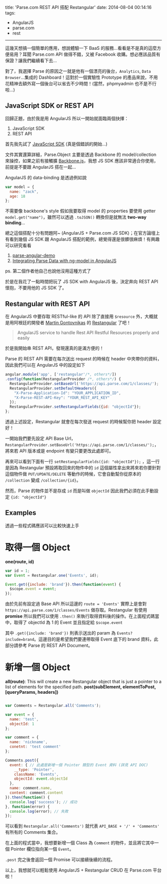 title: 'Parse.com REST API 搭配 Restangular'
date: 2014-08-04 00:14:16
tags:
- AngularJS
- parse.com
- rest
---


這幾天想搞一個簡單的應用，想說體驗一下 BaaS 的服務...看看是不是真的這麼方便易用？耳聞 Parse.com API 做得不錯，又被 Facebook 收購。想必應該品質有保證？讓我們繼續看下去...

<!-- more -->

對了，我選擇 Parse 的原因之一就是他有一個漂亮的後台，`Analytics`, `Data Browser`...集成的 Dashboard！這對於一個實驗性 Prototype 的產品來說，不用花精神去額外寫一個後台可以省去不少時間！(當然，phpmyadmin 也不是不行啦...)


JavaScript SDK or REST API
--------------------------
回歸正題，由於我是用 AngularJS 所以一開始就面臨兩個抉擇：

1. JavaScript SDK
2. REST API

首先我先試了 [JavaScript SDK](https://www.parse.com/docs/js_guide) (真是個錯誤的開始...)

文件其實還算詳細，Parse.Object 主要是透過 Backbone 的 model/collection 來操控，如果之前有接觸擴 [Backbone.js](http://backbonejs.org)，我想 JS SDK 應該非常適合你使用，前提是不要跟 AngularJS 搭在一起...

AngularJS 的 data-binding 是透過例如說

```js
var model = {
  name: "zack",
  age: 18
};
```

不需要像 backbone's style 假如我要取得 model 的 properties 要使用 getter `model.get("name")`，雖然可以透過 `.toJSON()` 轉換但是就無法 **two-way binding**...

總之這個搭配十分有問題阿~ (AngularJS + Parse.com JS SDK)；在官方論壇上有看到幾個 JS SDK 跟 AngularJS 搭配的範例，總覺得還是很髒很麻煩！有興趣可以研究看看

1. [parse-angular-demo](https://github.com/brandid/parse-angular-demo)
2. [Integrating Parse Data with ng-model in AngularJS](http://www.jonathanbroquist.com/integrating-parse-data-with-ng-model-in-angularjs/)

ps. 第二個作者他自己也說他沒用這種方式了

於是在我花了一點時間把玩了 JS SDK with AngularJS 後，決定奔向 REST API 懷抱，不要用他的 JS SDK 了。

Restangular with REST API
-------------------------

在 AngularJS 中要存取 RESTful-like 的 API 除了直接用 `$resource` 外，大概就是用阿根廷的開發者 [Martin Gontovnikas](https://github.com/mgonto) 的 [Restangular](https://github.com/mgonto/restangular) 了吧！

> AngularJS service to handle Rest API Restful Resources properly and easily

於是我開始串 REST API，發現還真的是滿方便的！

Parse 的 REST API 需要在每次送出 request 的時候在 header 中夾帶你的資料，因此我們可以在 AngularJS 中的設定如下

```js
angular.module('app', ['restangular'/*, others*/])
.config(function(RestangularProvider /*, others*/) {
  RestangularProvider.setBaseUrl('https://api.parse.com/1/classes/');
  RestangularProvider.setDefaultHeaders({
    "X-Parse-Application-Id": "YOUR_APPLICATION_ID",
    "X-Parse-REST-API-Key": "YOUR_REST_API_KEY"
  });
  RestangularProvider.setRestangularFields({id: "objectId"});
};
```

透過上述設定，Restangular 就會在每次發送 request 的時候幫你把 header 設定好！

一開始我們要先設定 API Base Url，`RestangularProvider.setBaseUrl('https://api.parse.com/1/classes/');`，將來若 API 版本或是 endpoint 有變只要更改此處即可。

再來可以看到下面有一行 `setRestangularFields({id: "objectId"});` ，這一行是因為 Restangular 預設將取回來的物件中的 `id` 這個屬性拿出來將來若你要針對這個物件做 `PUT/UPDATE/DELETE` 等動作的時候，它會自動幫你從原本的 `/collection` 變成 `/collection/{id}`。

然而，Parse 的物件並不是存成 `id` 而是叫做 `objectId` 因此我們必須在此手動設定 `{id: "objectId"}`

Examples
--------

透過一些程式碼應該可以比較快速上手

取得一個 Object
===============
**one(route, id)**

```js
var id = 1;
var Event = Restangular.one('Events', id);

Event.get({include: 'brand'}).then(function(event) {
  $scope.event = event;
});
```

由於先前有設定過 Base API 所以這邊的 `route = 'Events'` 實際上是會對 `https://api.parse.com/1/classes/Events` 做存取。Restangular 有使用 **promise** 所以我們可以使用 `.then()` 來執行取得資料後的操作。在上面程式碼當中，取得了 objectId 為 1 的 Event 並且指定給 `$scope.event`

其中 `.get({include: 'brand'})` 則表示送出的 param 為 `Events?include=brand`。這邊目的是希望我們要連帶取得 Event 底下的 brand 資料，此部分請參考 Parse 的 REST API Document。

新增一個 Object
===============
**all(route)**: This will create a new Restangular object that is just a pointer to a list of elements for the specified path.
**post(subElement, elementToPost, [queryParams, headers])**


```js

var Comments = Restangular.all('Comments');

var event = {
  name: 'test',
  objectId: 1
};

var comment = {
  name: 'nickname',
  conetnt: 'test comment'
};

Comments.post({
  event: { // 此處是新增一個 Pointer 類型的 Event 資料 (詳見 API DOC)
    __type: 'Pointer',
    className: 'Events',
    objectId: event.objectId
  },
  name: comment.name,
  content: comment.content
}).then(function() {
  console.log('success'); // 成功
}, function(error) {
  console.log(error); // 失敗
});
```

可以看到 `Restangular.all('Comments')` 就代表 `API_BASE + '/' + 'Comments'` 有所有的 Comments 集合。

在上面的程式當中，我想要新增一個 Class 為 `Comment` 的物件，並且將它其中一個 Pointer 欄位指向某一個 `Event`。

`.post` 完之後會返回一個 Promise 可以接續後續的流程。


以上，我想就可以輕鬆使用 AngularJS + Restangular CRUD 在 Parse.com 平台啦！



